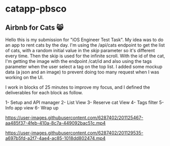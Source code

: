 # catapp-pbsco

## Airbnb for Cats 😸

Hello this is my submission for "iOS Engineer Test Task". My idea was to do an app to rent cats by the day.
I'm using the /api/cats endpoint to get the list of cats, with a random initial value in the *skip* parameter so it's different every time. Then the skip is used for the infinite scroll. With the id of the cat, I'm getting the image with the endpoint /cat/id and also using the tags parameter when the user select a tag on the top list.
I added some mockup data (a json and an image) to prevent doing too many request when I was working on the UI.

I work in blocks of 25 minutes to improve my focus, and I defined the deliverables for each block as follow.

1- Setup and API manager
2- List View
3- Reserve cat View
4- Tags filter
5- Info app view
6- Wrap up

https://user-images.githubusercontent.com/6287402/201125467-aa485f37-4feb-410a-8c7a-449092bac51c.mp4


https://user-images.githubusercontent.com/6287402/201129535-a697b5fd-a2f7-4ae4-ac85-1018dd802474.mp4



